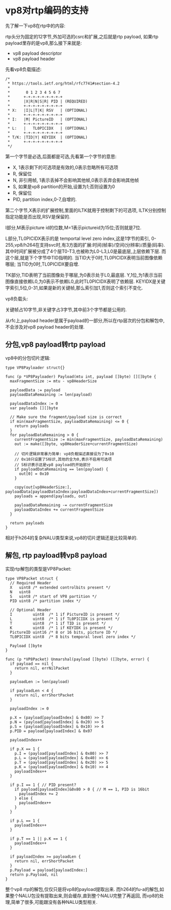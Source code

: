 # vp8对rtp编码的支持

先了解一下vp8在rtp中的内容:

rtp头分为固定的12字节,外加可选的csrc和扩展,之后就是rtp payload,
如果rtp payload里存的是vp8,那么接下来就是:

- vp8 payload descriptor
- vp8 payload header

先看vp8负载描述:

    /*
     * https://tools.ietf.org/html/rfc7741#section-4.2
     *
     *       0 1 2 3 4 5 6 7
     *      +-+-+-+-+-+-+-+-+
     *      |X|R|N|S|R| PID | (REQUIRED)
     *      +-+-+-+-+-+-+-+-+
     * X:   |I|L|T|K| RSV   | (OPTIONAL)
     *      +-+-+-+-+-+-+-+-+
     * I:   |M| PictureID   | (OPTIONAL)
     *      +-+-+-+-+-+-+-+-+
     * L:   |   TL0PICIDX   | (OPTIONAL)
     *      +-+-+-+-+-+-+-+-+
     * T/K: |TID|Y| KEYIDX  | (OPTIONAL)
     *      +-+-+-+-+-+-+-+-+
     */

第一个字节是必选,后面都是可选,先看第一个字节的意思:

- X, 1表示剩下的可选项是有效的,0表示忽略所有可选项
- R, 保留位
- N, 非引用帧, 1表示丢掉不会影响其他帧,0表示丢弃会影响其他帧
- S, 如果是vp8 partition的开始,设置为1;否则设置为0
- R, 保留位
- PID, partition index,0-7,自增的.

第二个字节,X表示的扩展控制,里面的ILTK就用于控制剩下的可选项,
ILTK分别控制指定功能是否出现,RSV是保留的.

I部分,M表示picture id的位数,M=1表示pictureid为15位;否则就是7位.

L部分,TL0PICIDX表示的是 temportal level zero index,这是1字节的索引,
0-255,vp8/h264在支持svc时,有3方面的扩展:时间(帧率)/空间(分辨率)/质量(码率).
其中时间扩展被分成了4个层T0-T3,也被称为L0-L3,L0是最底层,上层依赖下层.
而这个层,就是下个字节中TID指明的.
当TID大于0时,TL0PICIDX表明当前图像依赖哪层;
当TID为0时,TL0PICIDX要自增.

TK部分,TID表明了当前图像处于哪层,为0表示处于L0,最底层.
Y,1位,为1表示当前图像直接依赖L0,为0表示不依赖L0,此时TL0PICIDX表明了依赖层.
KEYIDX是关键字索引,5位,0-31,如果是新的关键帧,那么索引加1,否则这个索引不变化.

vp8负载头:

关键帧占10字节,非关键字占3字节,其中前3个字节都是公用的.

从rfc上,payload header是属于payload的一部分,所以在rtp层次的分包和解包中,
不会涉及对vp8 payload header的处理.

## 分包,vp8 payload转rtp payload

vp8中的分包切片逻辑:

    type VP8Payloader struct{}

    func (p *VP8Payloader) Payload(mtu int, payload []byte) [][]byte {
      maxFragmentSize := mtu - vp8HeaderSize

      payloadData := payload
      payloadDataRemaining := len(payload)

      payloadDataIndex := 0
      var payloads [][]byte

      // Make sure the fragment/payload size is correct
      if min(maxFragmentSize, payloadDataRemaining) <= 0 {
        return payloads
      }
      for payloadDataRemaining > 0 {
        currentFragmentSize := min(maxFragmentSize, payloadDataRemaining)
        out := make([]byte, vp8HeaderSize+currentFragmentSize)

        // 切片逻辑非常暴力简单: vp8负载描述直接设为了0x10
        // 0x10只设置了S标识,其他的全为0,表示不启用可选项
        // S标识表示这是vp8 payload的开始部分
        if payloadDataRemaining == len(payload) {
          out[0] = 0x10
        }

        copy(out[vp8HeaderSize:], payloadData[payloadDataIndex:payloadDataIndex+currentFragmentSize])
        payloads = append(payloads, out)

        payloadDataRemaining -= currentFragmentSize
        payloadDataIndex += currentFragmentSize
      }

      return payloads
    }

相对于h264的复杂NALU类型来说,vp8的切片逻辑还是比较简单的.

## 解包, rtp payload转vp8 payload

实现rtp解包的类型是VP8Packet:

    type VP8Packet struct {
      // Required Header
      X   uint8 /* extended controlbits present */
      N   uint8
      S   uint8 /* start of VP8 partition */
      PID uint8 /* partition index */

      // Optional Header
      I         uint8  /* 1 if PictureID is present */
      L         uint8  /* 1 if TL0PICIDX is present */
      T         uint8  /* 1 if TID is present */
      K         uint8  /* 1 if KEYIDX is present */
      PictureID uint16 /* 8 or 16 bits, picture ID */
      TL0PICIDX uint8  /* 8 bits temporal level zero index */

      Payload []byte
    }

    func (p *VP8Packet) Unmarshal(payload []byte) ([]byte, error) {
      if payload == nil {
        return nil, errNilPacket
      }

      payloadLen := len(payload)

      if payloadLen < 4 {
        return nil, errShortPacket
      }

      payloadIndex := 0

      p.X = (payload[payloadIndex] & 0x80) >> 7
      p.N = (payload[payloadIndex] & 0x20) >> 5
      p.S = (payload[payloadIndex] & 0x10) >> 4
      p.PID = payload[payloadIndex] & 0x07

      payloadIndex++

      if p.X == 1 {
        p.I = (payload[payloadIndex] & 0x80) >> 7
        p.L = (payload[payloadIndex] & 0x40) >> 6
        p.T = (payload[payloadIndex] & 0x20) >> 5
        p.K = (payload[payloadIndex] & 0x10) >> 4
        payloadIndex++
      }

      if p.I == 1 { // PID present?
        if payload[payloadIndex]&0x80 > 0 { // M == 1, PID is 16bit
          payloadIndex += 2
        } else {
          payloadIndex++
        }
      }

      if p.L == 1 {
        payloadIndex++
      }

      if p.T == 1 || p.K == 1 {
        payloadIndex++
      }

      if payloadIndex >= payloadLen {
        return nil, errShortPacket
      }
      p.Payload = payload[payloadIndex:]
      return p.Payload, nil
    }

整个vp8 rtp的解包,仅仅只是将vp8的payload提取出来.
而h264的fu-a的解包,如果整个NALU包没有提取出来,则会缓存,直到整个NALU完整了再返回,
而vp8的处理,简单了很多,可能跟没有各种NALU类型相关.

